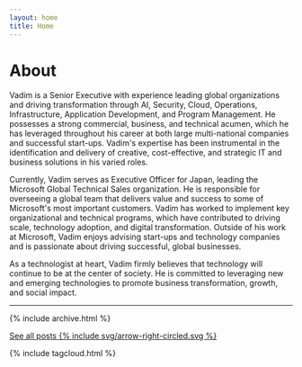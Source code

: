 ```yaml
---
layout: home
title: Home
---
```


# About

Vadim is a Senior Executive with experience leading global organizations and driving transformation through AI, Security, Cloud, Operations, Infrastructure, Application Development, and Program Management. He possesses a strong commercial, business, and technical acumen, which he has leveraged throughout his career at both large multi-national companies and successful start-ups. Vadim's expertise has been instrumental in the identification and delivery of creative, cost-effective, and strategic IT and business solutions in his varied roles. 

Currently, Vadim serves as Executive Officer for Japan, leading the Microsoft Global Technical Sales organization. He is responsible for overseeing a global team that delivers value and success to some of Microsoft's most important customers. Vadim has worked to implement key organizational and technical programs, which have contributed to driving scale, technology adoption, and digital transformation. Outside of his work at Microsoft, Vadim enjoys advising start-ups and technology companies and is passionate about driving successful, global businesses.

As a technologist at heart, Vadim firmly believes that technology will continue to be at the center of society. He is committed to leveraging new and emerging technologies to promote business transformation, growth, and social impact.

---


{% include archive.html %}


<div class="pagination">
<a href="/posts/">See all posts {% include svg/arrow-right-circled.svg %}</a>
</div>

{% include tagcloud.html %}

